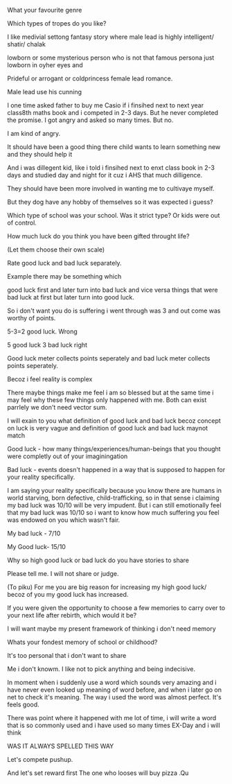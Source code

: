 What your favourite genre

Which types of tropes do you like?

I like medivial settong fantasy story where male lead is highly intelligent/ shatir/ chalak

lowborn or some mysterious person who is not that famous persona just lowborn in oyher eyes and 

Prideful or arrogant or coldprincess female lead romance.

Male lead use his cunning

I one time asked father to buy me Casio if i finsihed next to next year class8th maths book and i competed in 2-3 days. But he never completed the promise. I got angry and asked so many times. But no.

I am kind of angry. 

It should have been a good thing there child wants to learn something new and they should help it 

And i was dillegent kid, like i told i finsihed next to enxt class book in 2-3 days and studied day and night for it cuz i AHS that much dilligence.

They should have been more involved in wanting me to cultivaye myself.

But they dog have any hobby of themselves so it was expected i guess?

Which type of school was your school. Was it strict type? Or kids were out of control.

How much luck do you think you have been gifted throught life?

(Let them choose their own scale)

Rate good luck and bad luck separately.

Example there may be something which 

good luck first and later turn into bad luck and vice versa things that were bad luck at first but later turn into good luck.

So i don't want you do is suffering i went through was 3 and out come was worthy of points. 

5-3=2 good luck. Wrong

5 good luck 3 bad luck right

Good luck meter collects points seperately and bad luck meter collects points seperately.

Becoz i feel reality is complex 

There maybe things make me feel i am so blessed but at the same time i may feel why these few things only happened with me. Both can exist parrlely we don't need vector sum.

I will exain to you what definition of good luck and bad luck becoz concept on luck is very vague and definition of good luck and bad luck maynot match

Good luck - how many things/experiences/human-beings that you thought were completly out of your imaginingation 

Bad luck - events doesn't happened in a way that is supposed to happen for your reality specifically.

I am saying your reality specifically because you know there are humans in world starving, born defective, child-trafficking, so in that sense i claiming my bad luck was 10/10 will be very impudent. But i can still emotionally feel that my bad luck was 10/10 so i want to know how much suffering you feel was endowed on you which wasn't fair.

My bad luck - 7/10

My Good luck- 15/10

Why so high good luck or bad luck do you have stories to share

Please tell me. I will not share or judge.

(To piku) For me you are big reason for increasing my high good luck/ becoz of you my good luck has increased.

If you were given the opportunity to choose a few memories to carry over to your next life after rebirth, which would it be?

I will want maybe my present framework of thinking i don't need memory 

Whats your fondest memory of school or childhood? 

It's too personal that i don't want to share

Me i don't knowm. I like not to pick anything and being indecisive.

In moment when i suddenly use a word which sounds very amazing and i have never even looked up meaning of word before, and when i later go on net to check it's meaning. The way i used the word was almost perfect. It's feels good.           

There was point where it happened with me lot of time, i will write a word that is so commonly used and i have used so many times EX-Day and i will think 

WAS IT ALWAYS SPELLED THIS WAY

Let's compete pushup.

And let's set reward first The one who looses will buy pizza .Qu
